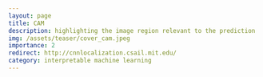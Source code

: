 ```yaml
---
layout: page
title: CAM
description: highlighting the image region relevant to the prediction
img: /assets/teaser/cover_cam.jpeg
importance: 2
redirect: http://cnnlocalization.csail.mit.edu/
category: interpretable machine learning
---
```



